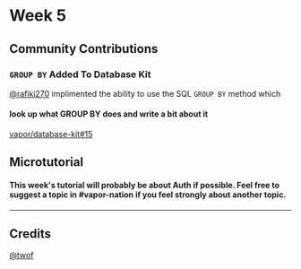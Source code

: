 # Week 5

## Community Contributions

### `GROUP BY` Added To Database Kit
[@rafiki270](https://github.com/rafiki270) implimented the ability to use the SQL `GROUP BY` method which
#### look up what GROUP BY does and write a bit about it

[vapor/database-kit#15](https://github.com/vapor/database-kit/pull/15)

## Microtutorial
#### This week's tutorial will probably be about Auth if possible. Feel free to suggest a topic in #vapor-nation if you feel strongly about another topic.

***
## Credits
[@twof](https://github.com/twof)
